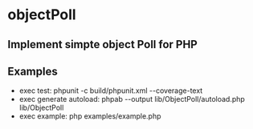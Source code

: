 # objectPoll
## Implement simpte object Poll for PHP


## Examples

- exec test: phpunit -c build/phpunit.xml --coverage-text
- exec generate autoload: phpab --output lib/ObjectPoll/autoload.php lib/ObjectPoll
- exec example: php examples/example.php
